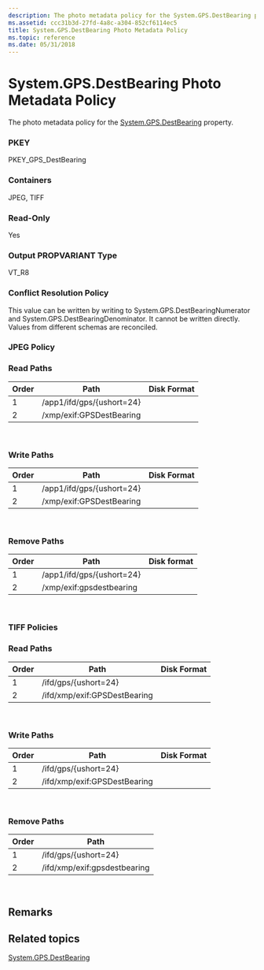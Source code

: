 ```yaml
---
description: The photo metadata policy for the System.GPS.DestBearing property.
ms.assetid: ccc31b3d-27fd-4a8c-a304-852cf6114ec5
title: System.GPS.DestBearing Photo Metadata Policy
ms.topic: reference
ms.date: 05/31/2018
---
```


# System.GPS.DestBearing Photo Metadata Policy

The photo metadata policy for the [System.GPS.DestBearing](../properties/props-system-gps-destbearing.md) property.

### PKEY

PKEY\_GPS\_DestBearing

### Containers

JPEG, TIFF

### Read-Only

Yes

### Output PROPVARIANT Type

VT\_R8

### Conflict Resolution Policy

This value can be written by writing to System.GPS.DestBearingNumerator and System.GPS.DestBearingDenominator. It cannot be written directly. Values from different schemas are reconciled.

### JPEG Policy

### Read Paths



| Order | Path                      | Disk Format |
|-------|---------------------------|-------------|
| 1     | /app1/ifd/gps/{ushort=24} |             |
| 2     | /xmp/exif:GPSDestBearing  |             |



 

### Write Paths



| Order | Path                      | Disk Format |
|-------|---------------------------|-------------|
| 1     | /app1/ifd/gps/{ushort=24} |             |
| 2     | /xmp/exif:GPSDestBearing  |             |



 

### Remove Paths



| Order | Path                      | Disk format |
|-------|---------------------------|-------------|
| 1     | /app1/ifd/gps/{ushort=24} |             |
| 2     | /xmp/exif:gpsdestbearing  |             |



 

### TIFF Policies

### Read Paths



| Order | Path                         | Disk Format |
|-------|------------------------------|-------------|
| 1     | /ifd/gps/{ushort=24}         |             |
| 2     | /ifd/xmp/exif:GPSDestBearing |             |



 

### Write Paths



| Order | Path                         | Disk Format |
|-------|------------------------------|-------------|
| 1     | /ifd/gps/{ushort=24}         |             |
| 2     | /ifd/xmp/exif:GPSDestBearing |             |



 

### Remove Paths



| Order | Path                         |
|-------|------------------------------|
| 1     | /ifd/gps/{ushort=24}         |
| 2     | /ifd/xmp/exif:gpsdestbearing |



 

## Remarks

## Related topics

<dl> <dt>

[System.GPS.DestBearing](../properties/props-system-gps-destbearing.md)
</dt> </dl>

 

 

